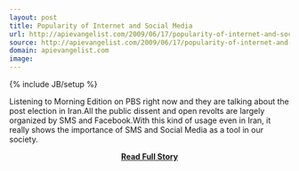 ```yaml
---
layout: post
title: Popularity of Internet and Social Media
url: http://apievangelist.com/2009/06/17/popularity-of-internet-and-social-media/
source: http://apievangelist.com/2009/06/17/popularity-of-internet-and-social-media/
domain: apievangelist.com
image: 
---
```

{% include JB/setup %}<p>Listening to Morning Edition on PBS right now and they are talking about the post election in Iran.All the public dissent and open revolts are largely organized by SMS and Facebook.With this kind of usage even in Iran, it really shows the importance of SMS and Social Media as a tool in our society.</p>
<center><p><a href="http://apievangelist.com/2009/06/17/popularity-of-internet-and-social-media/" style='padding:25px; font-sze:18px; font-weight: bold;'>Read Full Story</a></p></center>
